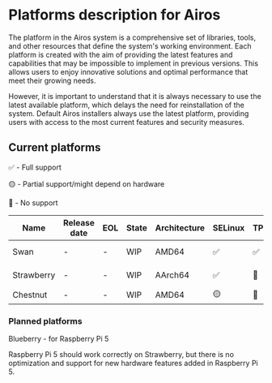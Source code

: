 # Platforms description for Airos

The platform in the Airos system is a comprehensive set of libraries, tools, and other resources that define the system's working environment. Each platform is created with the aim of providing the latest features and capabilities that may be impossible to implement in previous versions. This allows users to enjoy innovative solutions and optimal performance that meet their growing needs.

However, it is important to understand that it is always necessary to use the latest available platform, which delays the need for reinstallation of the system. Default Airos installers always use the latest platform, providing users with access to the most current features and security measures.

## Current platforms
✅ - Full support

🟡 - Partial support/might depend on hardware

🔴 - No support

| Name       | Release date | EOL | State | Architecture | SELinux | TPM | Bootloader     | Kernel | Rootfs       |
|------------|--------------|-----|-------|--------------|---------|-----|----------------|--------|--------------|
| Swan       | -            | -   | WIP   | AMD64        | ✅       | ✅   | UEFI           | 6.8.2  | btrfs (LUKS) |
| Strawberry | -            | -   | WIP   | AArch64      | ✅       | 🔴   | Raspberry Pi 4 | 6.8.2  | btrfs        |
| Chestnut   | -            | -   | WIP   | AMD64        | 🟡       | 🔴   | Legacy         | 6.8.2  | ext4         |

### Planned platforms
Blueberry - for Raspberry Pi 5

Raspberry Pi 5 should work correctly on Strawberry, but there is no optimization and support for new hardware features added in Raspberry Pi 5.
